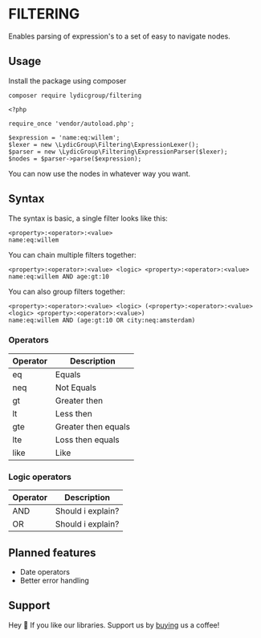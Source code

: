 # FILTERING

Enables parsing of expression's to a set of easy to navigate nodes.

## Usage

Install the package using composer
```
composer require lydicgroup/filtering
```

```injectablephp
<?php

require_once 'vendor/autoload.php';

$expression = 'name:eq:willem';
$lexer = new \LydicGroup\Filtering\ExpressionLexer();
$parser = new \LydicGroup\Filtering\ExpressionParser($lexer);
$nodes = $parser->parse($expression);
```

You can now use the nodes in whatever way you want. 

## Syntax
The syntax is basic, a single filter looks like this:
```
<property>:<operator>:<value>
name:eq:willem
```

You can chain multiple filters together:
```
<property>:<operator>:<value> <logic> <property>:<operator>:<value>
name:eq:willem AND age:gt:10
```

You can also group filters together:
```
<property>:<operator>:<value> <logic> (<property>:<operator>:<value> <logic> <property>:<operator>:<value>)
name:eq:willem AND (age:gt:10 OR city:neq:amsterdam)
```

### Operators

| Operator   | Description         |
| ---------- | ------------------- |
| eq         | Equals              |
| neq        | Not Equals          |
| gt         | Greater then        |
| lt         | Less then           |
| gte        | Greater then equals |
| lte        | Loss then equals    |
| like       | Like                |

### Logic operators

| Operator   | Description         |
| ---------- | ------------------- |
| AND        | Should i explain?   |
| OR         | Should i explain?   |

## Planned features
- Date operators
- Better error handling

## Support

Hey 👋 If you like our libraries. Support us by  [buying](https://www.buymeacoffee.com/LYDICGROUP) us a coffee!
